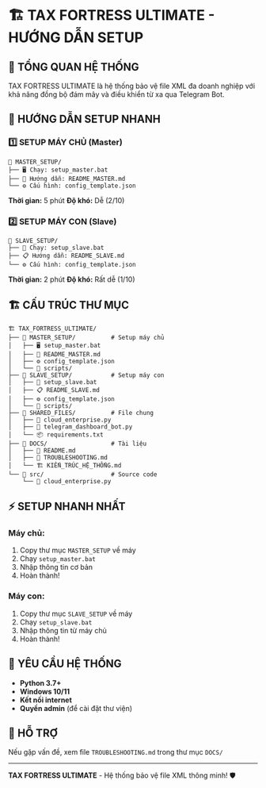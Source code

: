 # 🏗️ TAX FORTRESS ULTIMATE - HƯỚNG DẪN SETUP

## 🎯 **TỔNG QUAN HỆ THỐNG**
TAX FORTRESS ULTIMATE là hệ thống bảo vệ file XML đa doanh nghiệp với khả năng đồng bộ đám mây và điều khiển từ xa qua Telegram Bot.

## 🚀 **HƯỚNG DẪN SETUP NHANH**

### **1️⃣ SETUP MÁY CHỦ (Master)**
```
📁 MASTER_SETUP/
├── 🖥️ Chạy: setup_master.bat
├── 📖 Hướng dẫn: README_MASTER.md
└── ⚙️ Cấu hình: config_template.json
```

**Thời gian:** 5 phút
**Độ khó:** Dễ (2/10)

### **2️⃣ SETUP MÁY CON (Slave)**
```
📁 SLAVE_SETUP/
├── 🚀 Chạy: setup_slave.bat
├── 📋 Hướng dẫn: README_SLAVE.md
└── ⚙️ Cấu hình: config_template.json
```

**Thời gian:** 2 phút
**Độ khó:** Rất dễ (1/10)

## 🏗️ **CẤU TRÚC THƯ MỤC**

```
🏗️ TAX_FORTRESS_ULTIMATE/
├── 📁 MASTER_SETUP/          # Setup máy chủ
│   ├── 🖥️ setup_master.bat
│   ├── 📖 README_MASTER.md
│   ├── ⚙️ config_template.json
│   └── 📁 scripts/
├── 📁 SLAVE_SETUP/           # Setup máy con
│   ├── 🚀 setup_slave.bat
│   ├── 📋 README_SLAVE.md
│   ├── ⚙️ config_template.json
│   └── 📁 scripts/
├── 📁 SHARED_FILES/          # File chung
│   ├── 🐍 cloud_enterprise.py
│   ├── 🤖 telegram_dashboard_bot.py
│   └── 📦 requirements.txt
├── 📁 DOCS/                  # Tài liệu
│   ├── 📖 README.md
│   ├── 🔧 TROUBLESHOOTING.md
│   └── 🏗️ KIẾN_TRÚC_HỆ_THỐNG.md
└── 📁 src/                   # Source code
    └── 🐍 cloud_enterprise.py
```

## ⚡ **SETUP NHANH NHẤT**

### **Máy chủ:**
1. Copy thư mục `MASTER_SETUP` về máy
2. Chạy `setup_master.bat`
3. Nhập thông tin cơ bản
4. Hoàn thành!

### **Máy con:**
1. Copy thư mục `SLAVE_SETUP` về máy
2. Chạy `setup_slave.bat`
3. Nhập thông tin từ máy chủ
4. Hoàn thành!

## 🎯 **YÊU CẦU HỆ THỐNG**
- **Python 3.7+**
- **Windows 10/11**
- **Kết nối internet**
- **Quyền admin** (để cài đặt thư viện)

## 🔧 **HỖ TRỢ**
Nếu gặp vấn đề, xem file `TROUBLESHOOTING.md` trong thư mục `DOCS/`

---
**TAX FORTRESS ULTIMATE** - Hệ thống bảo vệ file XML thông minh! 🛡️
